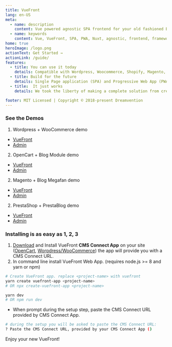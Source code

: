 ```yaml
---
title: VueFront
lang: en-US
meta:
  - name: description
    content: Vue powered agnostic SPA frontend for your old fashioned Blog and E-commerce site.
  - name: keywords
    content: Vue, VueFront, SPA, PWA, Nuxt, agnostic, frontend, framework
home: true
heroImage: /logo.png
actionText: Get Started →
actionLink: /guide/
features:
  - title: You can use it today
    details: Compatible with Wordpress, Woocommerce, Shopify, Magento, Drupal, Joomla, Opencart and more.
  - title: Build for the future
    details: Single Page application (SPA) and Progressive Web App (PWA) out of the box.
  - title:  It just works
    details: We took the liberty of making a complete solution from creating the back-end GraphQL module to building the front-end web app.

footer: MIT Licensed | Copyright © 2018-present Dreamvention
---
```


### See the Demos

1. Wordpress + WooCommerce demo
- [VueFront](https://wordpress.vuefront.com/)
- [Admin](https://wordpress.vuefront.com/wp-admin)

2. OpenCart + Blog Module demo
- [VueFront](https://opencart.vuefront.com/)
- [Admin](https://opencart.vuefront.com/admin)

2. Magento + Blog Megafan demo
- [VueFront](https://magento.vuefront.com/)
- [Admin](https://api.magento.vuefront.com/admin)

2. PrestaShop + PrestaBlog demo
- [VueFront](https://prestashop.vuefront.com/)
- [Admin](https://prestashop.vuefront.com/admin073v6fp6f)


### Installing is as easy as 1, 2, 3

1. [Download](/cms/) and Install VueFront **CMS Connect App** on your site ([OpenCart](/cms/opencart.html), [Worpdress/WooCommerce](/cms/wordpress.html)) the app will provide you with a CMS Connect URL. 
2. In command line install VueFront Web App. (requires node.js >= 8 and yarn or npm)

```bash
# Create VueFront app. replace <project-name> with vuefront
yarn create vuefront-app <project-name>
# OR npx create-vuefront-app <project-name>

yarn dev
# OR npm run dev
```

- When prompt during the setup step, paste the CMS Connect URL provided by CMS Connect App. 

```bash
# during the setup you will be asked to paste the CMS Connect URL:
? Paste the CMS Connect URL, provided by your CMS Connect App ()
```

Enjoy your new VueFront!